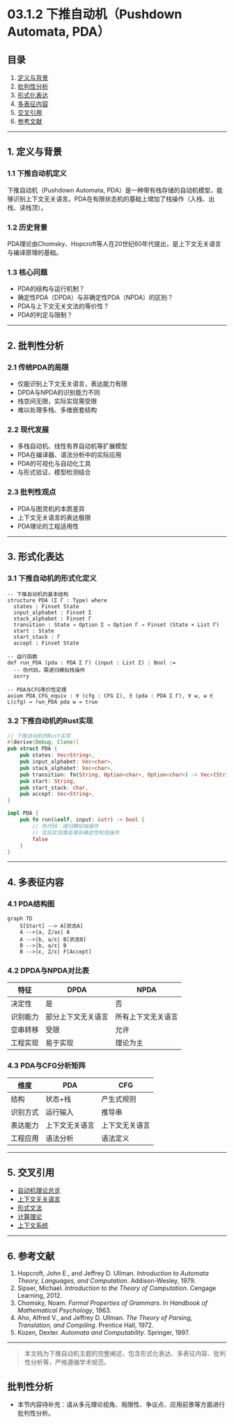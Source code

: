 # 03.1.2 下推自动机（Pushdown Automata, PDA）

## 目录

1. [定义与背景](#1-定义与背景)
2. [批判性分析](#2-批判性分析)
3. [形式化表达](#3-形式化表达)
4. [多表征内容](#4-多表征内容)
5. [交叉引用](#5-交叉引用)
6. [参考文献](#6-参考文献)

---

## 1. 定义与背景

### 1.1 下推自动机定义

下推自动机（Pushdown Automata, PDA）是一种带有栈存储的自动机模型，能够识别上下文无关语言。PDA在有限状态机的基础上增加了栈操作（入栈、出栈、读栈顶）。

### 1.2 历史背景

PDA理论由Chomsky、Hopcroft等人在20世纪60年代提出，是上下文无关语言与编译原理的基础。

### 1.3 核心问题

- PDA的结构与运行机制？
- 确定性PDA（DPDA）与非确定性PDA（NPDA）的区别？
- PDA与上下文无关文法的等价性？
- PDA的判定与限制？

---

## 2. 批判性分析

### 2.1 传统PDA的局限

- 仅能识别上下文无关语言，表达能力有限
- DPDA与NPDA的识别能力不同
- 栈空间无限，实际实现需受限
- 难以处理多栈、多维嵌套结构

### 2.2 现代发展

- 多栈自动机、线性有界自动机等扩展模型
- PDA在编译器、语法分析中的实际应用
- PDA的可视化与自动化工具
- 与形式验证、模型检测结合

### 2.3 批判性观点

- PDA与图灵机的本质差异
- 上下文无关语言的表达极限
- PDA理论的工程适用性

---

## 3. 形式化表达

### 3.1 下推自动机的形式化定义

```lean
-- 下推自动机的基本结构
structure PDA (Σ Γ : Type) where
  states : Finset State
  input_alphabet : Finset Σ
  stack_alphabet : Finset Γ
  transition : State → Option Σ → Option Γ → Finset (State × List Γ)
  start : State
  start_stack : Γ
  accept : Finset State

-- 运行函数
def run_PDA (pda : PDA Σ Γ) (input : List Σ) : Bool :=
  -- 伪代码，需递归模拟栈操作
  sorry

-- PDA与CFG等价性定理
axiom PDA_CFG_equiv : ∀ (cfg : CFG Σ), ∃ (pda : PDA Σ Γ), ∀ w, w ∈ L(cfg) ↔ run_PDA pda w = true
```

### 3.2 下推自动机的Rust实现

```rust
// 下推自动机的Rust实现
#[derive(Debug, Clone)]
pub struct PDA {
    pub states: Vec<String>,
    pub input_alphabet: Vec<char>,
    pub stack_alphabet: Vec<char>,
    pub transition: fn(String, Option<char>, Option<char>) -> Vec<(String, Vec<char>)>,
    pub start: String,
    pub start_stack: char,
    pub accept: Vec<String>,
}

impl PDA {
    pub fn run(&self, input: &str) -> bool {
        // 伪代码：递归模拟栈操作
        // 实际实现需处理非确定性和栈操作
        false
    }
}
```

---

## 4. 多表征内容

### 4.1 PDA结构图

```mermaid
graph TD
    S[Start] --> A[状态A]
    A -->|a, Z/az| A
    A -->|b, a/ε| B[状态B]
    B -->|b, a/ε| B
    B -->|ε, Z/ε| F[Accept]
```

### 4.2 DPDA与NPDA对比表

| 特征 | DPDA | NPDA |
|------|------|------|
| 决定性 | 是 | 否 |
| 识别能力 | 部分上下文无关语言 | 所有上下文无关语言 |
| 空串转移 | 受限 | 允许 |
| 工程实现 | 易于实现 | 理论为主 |

### 4.3 PDA与CFG分析矩阵

| 维度 | PDA | CFG |
|------|-----|-----|
| 结构 | 状态+栈 | 产生式规则 |
| 识别方式 | 运行输入 | 推导串 |
| 表达能力 | 上下文无关语言 | 上下文无关语言 |
| 工程应用 | 语法分析 | 语法定义 |

---

## 5. 交叉引用

- [自动机理论总览](README.md)
- [上下文无关语言](../03_Context_Free_Languages.md)
- [形式文法](../03.2_Formal_Grammars.md)
- [计算理论](README.md)
- [上下文系统](README.md)

---

## 6. 参考文献

1. Hopcroft, John E., and Jeffrey D. Ullman. *Introduction to Automata Theory, Languages, and Computation*. Addison-Wesley, 1979.
2. Sipser, Michael. *Introduction to the Theory of Computation*. Cengage Learning, 2012.
3. Chomsky, Noam. *Formal Properties of Grammars*. In *Handbook of Mathematical Psychology*, 1963.
4. Aho, Alfred V., and Jeffrey D. Ullman. *The Theory of Parsing, Translation, and Compiling*. Prentice Hall, 1972.
5. Kozen, Dexter. *Automata and Computability*. Springer, 1997.

---

> 本文档为下推自动机主题的完整阐述，包含形式化表达、多表征内容、批判性分析等，严格遵循学术规范。


## 批判性分析

- 本节内容待补充：请从多元理论视角、局限性、争议点、应用前景等方面进行批判性分析。
